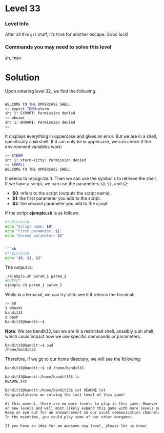 # Level 33

### Level Info

After all this `git` stuff, it’s time for another escape. Good luck!

### Commands you may need to solve this level

sh, man

# Solution

Upon entering level 32, we find the following:

```sh

WELCOME TO THE UPPERCASE SHELL
>> export TERM=xterm
sh: 1: EXPORT: Permission denied
>> whoami
sh: 1: WHOAMI: Permission denied
>> 
```

It displays everything in uppercase and gives an error. But we are in a shell, specifically a ***sh*** shell. If it can only be in uppercase, we can check if the environment variables work:

```sh
>> $TERM
sh: 1: xterm-kitty: Permission denied
>> $SHELL
WELCOME TO THE UPPERCASE SHELL
```

It seems to recognize it. Then we can use the symbol `$` to retrieve the shell. If we have a script, we can use the parameters `$0`, `$1`, and `$2`:
- **$0**: refers to the script (outputs the script name).
- **$1**: the first parameter you add to the script.
- **$2**: the second parameter you add to the script.

If the script **ejemplo.sh** is as follows:

```bash
#!/bin/bash
echo "Script name: $0"
echo "First parameter: $1"
echo "Second parameter: $2"


```sh
#!/bin/bash
echo "$0, $1, $2"
```

The output is:

```sh
./ejemplo.sh param_1 param_2
#OUTPUT
ejemplo.sh param_1 param_2
```

While in a terminal, we can try `$0` to see if it returns the terminal:
```sh
>> $0
$ whoami
bandit33
$ bash
bandit33@bandit:~$ 
```

**Note:** We are bandit33, but we are in a restricted shell, possibly a sh shell, which could impact how we use specific commands or parameters.


```sh
bandit33@bandit:~$ pwd
/home/bandit32
```

Therefore, if we go to our home directory, we will see the following:

```sh
bandit33@bandit:~$ cd /home/bandit33

bandit33@bandit:/home/bandit33$ ls
README.txt

bandit33@bandit:/home/bandit33$ cat README.txt 
Congratulations on solving the last level of this game!

At this moment, there are no more levels to play in this game. However, we are constantly working
on new levels and will most likely expand this game with more levels soon.
Keep an eye out for an announcement on our usual communication channels!
In the meantime, you could play some of our other wargames.

If you have an idea for an awesome new level, please let us know!
```
